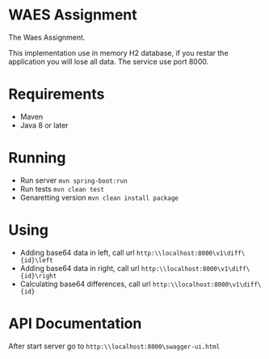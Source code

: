 # WAES Assignment
The Waes Assignment.

This implementation use in memory H2 database, if you restar the application you will lose all data.
The service use port 8000.

Requirements
======
* Maven
* Java 8 or later

Running
======
* Run server `mvn spring-boot:run`
* Run tests `mvn clean test`
* Genaretting version `mvn clean install package`

Using
======
* Adding base64 data in left, call url `http:\\localhost:8000\v1\diff\{id}\left`
* Adding base64 data in right, call url `http:\\localhost:8000\v1\diff\{id}\right`
* Calculating base64 differences, call url `http:\\localhost:8000\v1\diff\{id}`

API Documentation
======
After start server go to `http:\\localhost:8000\swagger-ui.html`

